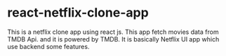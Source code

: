 # react-netflix-clone-app
This is a netflix clone app using react js. This app fetch movies data from TMDB Api. and it is powered by TMDB. It is basically Netflix UI app which use backend some features.
